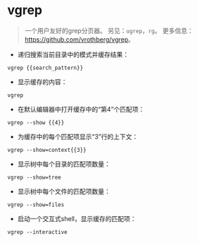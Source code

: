# vgrep

> 一个用户友好的grep分页器。
> 另见：`ugrep`，`rg`。
> 更多信息：<https://github.com/vrothberg/vgrep>。

- 递归搜索当前目录中的模式并缓存结果：

`vgrep {{search_pattern}}`

- 显示缓存的内容：

`vgrep`

- 在默认编辑器中打开缓存中的“第4”个匹配项：

`vgrep --show {{4}}`

- 为缓存中的每个匹配项显示“3”行的上下文：

`vgrep --show=context{{3}}`

- 显示树中每个目录的匹配项数量：

`vgrep --show=tree`

- 显示树中每个文件的匹配项数量：

`vgrep --show=files`

- 启动一个交互式shell，显示缓存的匹配项：

`vgrep --interactive`
